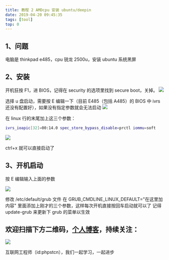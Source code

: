 ```yaml
---
title: 教程 2 AMDcpu 安装 ubuntu/deepin
date: 2019-04-20 09:45:35
tags: [tool]
top: 0
---
```


## 1、问题

电脑是 thinkpad e485，cpu 锐龙 2500u，安装 ubuntu 系统黑屏

## 2、安装

开机狂按 F1，进 BIOS，记得在 security 的选项里找到 secure boot，关掉。
![](http://ww1.sinaimg.cn/large/a616b9a4gy1g24hxxj2asj20g40c3t9h.jpg)

选择 u 盘启动，需要按 E 编辑一下（目前 E485（包括 A485）的 BIOS 中 ivrs 还没有配置好），如果没有指定参数就会无法启动
![](http://ww1.sinaimg.cn/large/a616b9a4gy1g24hz7s6t5j20g40c3aa9.jpg)

在 linux 行的末尾加上这三个参数：

```bash
ivrs_ioapic[32]=00:14.0 spec_store_bypass_disable=prctl iommu=soft
```

![](http://ww1.sinaimg.cn/large/a616b9a4gy1g24i6l52vwj20g40c3q36.jpg)

ctrl+x 就可以直接启动了

## 3、开机启动

按 E 编辑输入上面的参数

![](http://ww1.sinaimg.cn/large/a616b9a4gy1g24i95d0e2j20g40c3mxf.jpg)

修改 /etc/default/grub 文件
在 GRUB_CMDLINE_LINUX_DEFAULT="在这里加内容" 里面添加上刚才的三个参数，这样每次开机直接按回车启动就可以了
记得 update-grub 来更新下 grub 的菜单以生效

## 欢迎扫描下方二维码，[个人博客](https://www.phpst.cn)，持续关注：

![](https://ww1.sinaimg.cn/large/a616b9a4gy1g4xzv954a4j20760763yo.jpg)

互联网工程师（id:phpstcn），我们一起学习，一起进步
